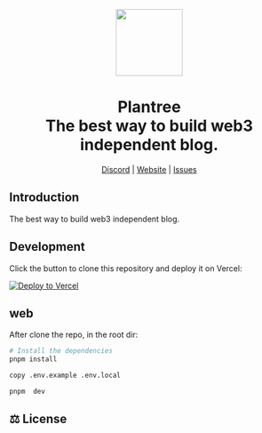 <div align="center">

<a href="https://www.plantree.xyz" alt="PenX Logo">
    <img src="https://www.plantree.xyz/images/logo-512.png" height="120"/></a>

<h1 style="border-bottom: none">
    <b>Plantree</b><br />
      The best way to build web3 independent blog.
    <br>
</h1>

[Discord](https://discord.gg/nyVpH9njDu) | [Website](https://www.plantree.xyz) | [Issues](https://github.com/plantree-xyz/plantree/issues)

</div>

## Introduction

The best way to build web3 independent blog.

## Development

Click the button to clone this repository and deploy it on Vercel:

[![Deploy to Vercel](https://vercel.com/button)](https://vercel.com/new/clone?s=https%3A%2F%2Fgithub.com%2F0xjojo1%2Fplantree&project-name=plantree&repository-name=plantree&env=NEXTAUTH_SECRET,NEXT_PUBLIC_THEME,DATABASE_URL,NEXT_PUBLIC_SPACE_ID,NEXT_PUBLIC_PROJECT_ID,NEXT_PUBLIC_NETWORK,NEXT_PUBLIC_CONNECT_TYPE,NEXT_PUBLIC_POSTS_PAGE_SIZE,&envDescription=Please%20provide%20the%20following%20environment%20variables&envLink=https%3A%2F%2Fgithub.com%2F0xjojo1%2Fplantree%2Fblob%2Fmain%2FREADME.md)

## web

After clone the repo, in the root dir:

```bash
# Install the dependencies
pnpm install

copy .env.example .env.local

pnpm  dev
```

## ⚖️ License
